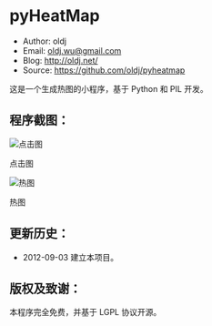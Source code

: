 pyHeatMap
==================================================

 * Author: oldj
 * Email: oldj.wu@gmail.com
 * Blog: http://oldj.net/
 * Source: https://github.com/oldj/pyheatmap


这是一个生成热图的小程序，基于 Python 和 PIL 开发。


 程序截图：
----------


![点击图](https://raw.github.com/oldj/pyheatmap/master/examples/hit.png)

点击图

![热图](https://raw.github.com/oldj/pyheatmap/master/examples/heat.png)

热图


 更新历史：
----------

 - 2012-09-03 建立本项目。



 版权及致谢：
----------

 本程序完全免费，并基于 LGPL 协议开源。

